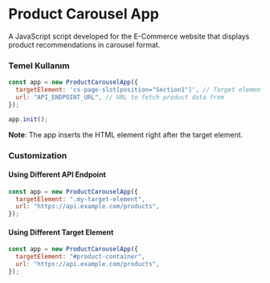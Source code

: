# Product Carousel App

A JavaScript script developed for the E-Commerce website that displays product recommendations in carousel format.

### Temel Kullanım

```javascript
const app = new ProductCarouselApp({
  targetElement: 'cx-page-slot[position="Section1"]', // Target element
  url: "API_ENDPOINT_URL", // URL to fetch product data from
});

app.init();
```

**Note**: The app inserts the HTML element right after the target element.

### Customization

#### Using Different API Endpoint

```javascript
const app = new ProductCarouselApp({
  targetElement: ".my-target-element",
  url: "https://api.example.com/products",
});
```

#### Using Different Target Element

```javascript
const app = new ProductCarouselApp({
  targetElement: "#product-container",
  url: "https://api.example.com/products",
});
```
